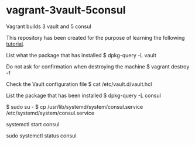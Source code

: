 # vagrant-3vault-5consul
Vagrant builds 3 vault and 5 consul

This repository has been created for the purpose 
of learning the following [tutorial](https://learn.hashicorp.com/tutorials/vault/deployment-guide?in=vault/day-one-consul).

List what the package that has installed 
$ dpkg-query -L vault

Do not ask for confirmation when destroying the machine
$ vagrant destroy -f

Check the Vault configuration file
$ cat /etc/vault.d/vault.hcl

List the package that has been installed
$ dpkg-query -L consul

$ sudo su -
$ cp /usr/lib/systemd/system/consul.service /etc/systemd/system/consul.service

systemctl start consul

sudo systemctl status consul